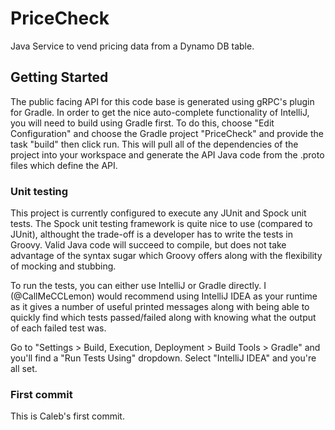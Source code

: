 # PriceCheck
Java Service to vend pricing data from a Dynamo DB table.

## Getting Started
The public facing API for this code base is generated using gRPC's plugin for Gradle. In order to get the nice
auto-complete functionality of IntelliJ, you will need to build using Gradle first. To do this, choose
"Edit Configuration" and choose the Gradle project "PriceCheck" and provide the task "build" then click run. This will
pull all of the dependencies of the project into your workspace and generate the API Java code from the .proto files
which define the API.

### Unit testing
This project is currently configured to execute any JUnit and Spock unit tests. The Spock unit testing framework is
quite nice to use (compared to JUnit), althought the trade-off is a developer has to write the tests in Groovy. Valid
Java code will succeed to compile, but does not take advantage of the syntax sugar which Groovy offers along with the
flexibility of mocking and stubbing.

To run the tests, you can either use IntelliJ or Gradle directly. I (@CallMeCCLemon) would recommend using IntelliJ IDEA 
as your runtime as it gives a number of useful printed messages along with being able to quickly find which tests
passed/failed along with knowing what the output of each failed test was.

Go to "Settings > Build, Execution, Deployment > Build Tools > Gradle" and you'll find a "Run Tests Using" dropdown. 
Select "IntelliJ IDEA" and you're all set.


### First commit
This is Caleb's first commit.